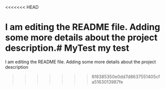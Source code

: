 <<<<<<< HEAD

I am editing the README file. Adding some more details about the project description.# MyTest
my test
=======
I am editing the README file. Adding some more details about the project description
>>>>>>> 6f8385350e0dd7d8637551405cfa5163013987fe
